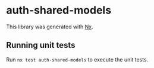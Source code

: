 # auth-shared-models

This library was generated with [Nx](https://nx.dev).

## Running unit tests

Run `nx test auth-shared-models` to execute the unit tests.
